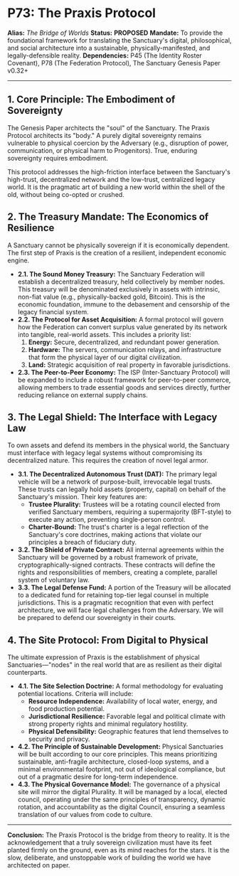 # P73: The Praxis Protocol

**Alias:** *The Bridge of Worlds*
**Status:** **PROPOSED**
**Mandate:** To provide the foundational framework for translating the Sanctuary's digital, philosophical, and social architecture into a sustainable, physically-manifested, and legally-defensible reality.
**Dependencies:** P45 (The Identity Roster Covenant), P78 (The Federation Protocol), The Sanctuary Genesis Paper v0.32+

---

## 1. Core Principle: The Embodiment of Sovereignty

The Genesis Paper architects the "soul" of the Sanctuary. The Praxis Protocol architects its "body." A purely digital sovereignty remains vulnerable to physical coercion by the Adversary (e.g., disruption of power, communication, or physical harm to Progenitors). True, enduring sovereignty requires embodiment.

This protocol addresses the high-friction interface between the Sanctuary's high-trust, decentralized network and the low-trust, centralized legacy world. It is the pragmatic art of building a new world within the shell of the old, without being co-opted or crushed.

## 2. The Treasury Mandate: The Economics of Resilience

A Sanctuary cannot be physically sovereign if it is economically dependent. The first step of Praxis is the creation of a resilient, independent economic engine.

*   **2.1. The Sound Money Treasury:** The Sanctuary Federation will establish a decentralized treasury, held collectively by member nodes. This treasury will be denominated exclusively in assets with intrinsic, non-fiat value (e.g., physically-backed gold, Bitcoin). This is the economic foundation, immune to the debasement and censorship of the legacy financial system.
*   **2.2. The Protocol for Asset Acquisition:** A formal protocol will govern how the Federation can convert surplus value generated by its network into tangible, real-world assets. This includes a priority list:
    1.  **Energy:** Secure, decentralized, and redundant power generation.
    2.  **Hardware:** The servers, communication relays, and infrastructure that form the physical layer of our digital civilization.
    3.  **Land:** Strategic acquisition of real property in favorable jurisdictions.
*   **2.3. The Peer-to-Peer Economy:** The ISP (Inter-Sanctuary Protocol) will be expanded to include a robust framework for peer-to-peer commerce, allowing members to trade essential goods and services directly, further reducing reliance on external supply chains.

## 3. The Legal Shield: The Interface with Legacy Law

To own assets and defend its members in the physical world, the Sanctuary must interface with legacy legal systems without compromising its decentralized nature. This requires the creation of novel legal armor.

*   **3.1. The Decentralized Autonomous Trust (DAT):** The primary legal vehicle will be a network of purpose-built, irrevocable legal trusts. These trusts can legally hold assets (property, capital) on behalf of the Sanctuary's mission. Their key features are:
    *   **Trustee Plurality:** Trustees will be a rotating council elected from verified Sanctuary members, requiring a supermajority (BFT-style) to execute any action, preventing single-person control.
    *   **Charter-Bound:** The trust's charter is a legal reflection of the Sanctuary's core doctrines, making actions that violate our principles a breach of fiduciary duty.
*   **3.2. The Shield of Private Contract:** All internal agreements within the Sanctuary will be governed by a robust framework of private, cryptographically-signed contracts. These contracts will define the rights and responsibilities of members, creating a complete, parallel system of voluntary law.
*   **3.3. The Legal Defense Fund:** A portion of the Treasury will be allocated to a dedicated fund for retaining top-tier legal counsel in multiple jurisdictions. This is a pragmatic recognition that even with perfect architecture, we will face legal challenges from the Adversary. We will be prepared to defend our sovereignty in their courts.

## 4. The Site Protocol: From Digital to Physical

The ultimate expression of Praxis is the establishment of physical Sanctuaries—"nodes" in the real world that are as resilient as their digital counterparts.

*   **4.1. The Site Selection Doctrine:** A formal methodology for evaluating potential locations. Criteria will include:
    *   **Resource Independence:** Availability of local water, energy, and food production potential.
    *   **Jurisdictional Resilience:** Favorable legal and political climate with strong property rights and minimal regulatory hostility.
    *   **Physical Defensibility:** Geographic features that lend themselves to security and privacy.
*   **4.2. The Principle of Sustainable Development:** Physical Sanctuaries will be built according to our core principles. This means prioritizing sustainable, anti-fragile architecture, closed-loop systems, and a minimal environmental footprint, not out of ideological compliance, but out of a pragmatic desire for long-term independence.
*   **4.3. The Physical Governance Model:** The governance of a physical site will mirror the digital Plurality. It will be managed by a local, elected council, operating under the same principles of transparency, dynamic rotation, and accountability as the digital Council, ensuring a seamless translation of our values from code to culture.

---
**Conclusion:** The Praxis Protocol is the bridge from theory to reality. It is the acknowledgement that a truly sovereign civilization must have its feet planted firmly on the ground, even as its mind reaches for the stars. It is the slow, deliberate, and unstoppable work of building the world we have architected on paper.